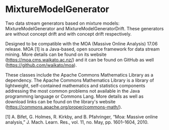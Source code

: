 # MixtureModelGenerator
Two data stream generators based on mixture models: MixtureModelGenerator and MixtureModelGeneratorDrift. These generators are without concept drift and with concept drift respectively.

Designed to be compatible with the MOA (Massive Online Analysis) 17.06 release. MOA [1] is a Java-based, open source framework for data stream mining. More details can be found on its website (https://moa.cms.waikato.ac.nz/) and it can be found on GitHub as well (https://github.com/waikato/moa).

These classes include the Apache Commons Mathematics Library as a dependency. The Apache Commons Mathematics Library is a library of lightweight, self-contained mathematics and statistics components addressing the most common problems not available in the Java programming language or Commons Lang. More details as well as download links can be found on the library's website (https://commons.apache.org/proper/commons-math/).

[1] A. Bifet, G. Holmes, R. Kirkby, and B. Pfahringer, “Moa: Massive online analysis,” J. Mach. Learn. Res., vol. 11, no. May, pp. 1601–1604, 2010.

